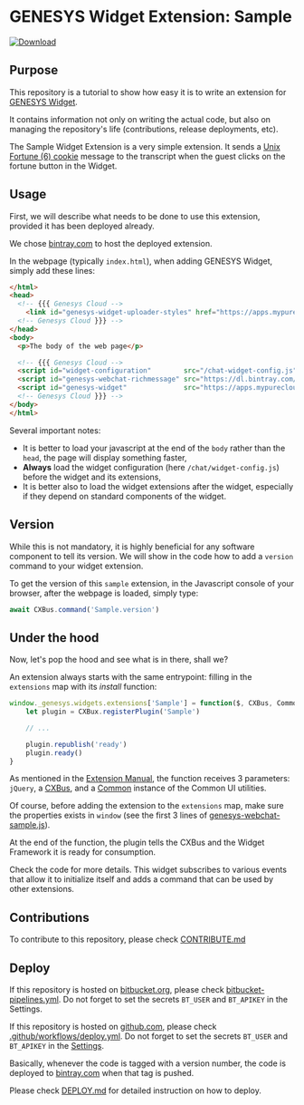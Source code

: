 # GENESYS Widget Extension: Sample

[ ![Download](https://api.bintray.com/packages/genesys/widgets/genesys-webchat-sample/images/download.svg?version=1.0.0) ](https://bintray.com/genesys/widgets/genesys-webchat-sample/1.0.0/link)

## Purpose

This repository is a tutorial to show how easy it is to write an extension for [GENESYS Widget](https://docs.genesys.com/Documentation/GWC).

It contains information not only on writing the actual code, but also on managing the repository's life (contributions, release deployments, etc).

The Sample Widget Extension is a very simple extension. It sends a [Unix Fortune (6) cookie](https://en.wikipedia.org/wiki/Fortune_(Unix)) message to the transcript when the guest clicks on the fortune button in the Widget.

## Usage

First, we will describe what needs to be done to use this extension, provided it has been deployed already.

We chose [bintray.com](https://bintray.com) to host the deployed extension.

In the webpage (typically `index.html`), when adding GENESYS Widget, simply add these lines:  
```html
</html>
<head>
  <!-- {{{ Genesys Cloud -->
    <link id="genesys-widget-uploader-styles" href="https://apps.mypurecloud.com/widgets/9.0/widgets.min.css">
  <!-- Genesys Cloud }}} -->
</head>
<body>
  <p>The body of the web page</p>

  <!-- {{{ Genesys Cloud -->
  <script id="widget-configuration"        src="/chat-widget-config.js""></script>
  <script id="genesys-webchat-richmessage" src="https://dl.bintray.com/genesys/widgets/1.0.0/genesys-webchat-uploader.min.js"></script>
  <script id="genesys-widget"              src="https://apps.mypurecloud.com/widgets/9.0/widgets.min.js"></script>
  <!-- Genesys Cloud }}} -->
</body>
</html>
```

Several important notes:
- It is better to load your javascript at the end of the `body` rather than the `head`, the page will display something faster,
- **Always** load the widget configuration (here `/chat/widget-config.js`) before the widget and its extensions,
- It is better also to load the widget extensions after the widget, especially if they depend on standard components of the widget.

## Version

While this is not mandatory, it is highly beneficial for any software component to tell its version. We will show in the code how to add a `version` command to your widget extension.

To get the version of this `sample` extension, in the Javascript console of your browser, after the webpage is loaded, simply type:

```js
await CXBus.command('Sample.version')
```

## Under the hood

Now, let's pop the hood and see what is in there, shall we?

An extension always starts with the same entrypoint: filling in the `extensions` map with its _install_ function:  
```js
window._genesys.widgets.extensions['Sample'] = function($, CXBus, Common) {
    let plugin = CXBux.registerPlugin('Sample')

    // ...

    plugin.republish('ready')
    plugin.ready()
}
```
As mentioned in the [Extension Manual](https://docs.genesys.com/Documentation/GWC/Current/CXWBusAPI/GWCGWCCXBusExtensions), the function receives 3 parameters: `jQuery`, a [CXBus](https://docs.genesys.com/Documentation/GWC/Current/CXWBusAPI/WidgetBusAPIOverview), and a [Common](https://docs.genesys.com/Documentation/GWC/Current/WidgetsAPI/Common) instance of the Common UI utilities.

Of course, before adding the extension to the `extensions` map, make sure the properties exists in `window` (see the first 3 lines of [genesys-webchat-sample.js](genesys-webchat-sample.js#L1-L3)).

At the end of the function, the plugin tells the CXBus and the Widget Framework it is ready for consumption.

Check the code for more details. This widget subscribes to various events that allow it to initialize itself and adds a command that can be used by other extensions.

## Contributions

To contribute to this repository, please check [CONTRIBUTE.md](CONTRIBUTE.md)

## Deploy

If this repository is hosted on [bitbucket.org](https://bitbucket.org), please check  [bitbucket-pipelines.yml](bitbucket-pipelines.yml). Do not forget to set the secrets `BT_USER` and `BT_APIKEY` in the Settings.

If this repository is hosted on [github.com](https://github.com), please check [.github/workflows/deploy.yml](.github/workflows/deploy.yml). Do not forget to set the secrets `BT_USER` and `BT_APIKEY` in the [Settings](https://github.com/gildas/genesys-webchat-sample/settings/secrets).

Basically, whenever the code is tagged with a version number, the code is deployed to [bintray.com](https://bintray.com) when that tag is pushed.

Please check [DEPLOY.md](DEPLOY.md) for detailed instruction on how to deploy.